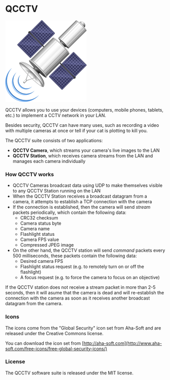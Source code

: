 # QCCTV

![QCCTV Station](QCCTV-Station/linux/qcctv-station.png)

QCCTV allows you to use your devices (computers, mobile phones, tablets, etc.) to implement a CCTV network in your LAN.

Besides security, QCCTV can have many uses, such as recording a video with multiple cameras at once or tell if your cat is plotting to kill you.

The QCCTV suite consists of two applications:
- **QCCTV Camera**, which streams your camera's live images to the LAN
- **QCCTV Station**, which receives camera streams from the LAN and manages each camera individually

### How QCCTV works

- QCCTV Cameras broadcast data using UDP to make themselves visible to any QCCTV Station running on the LAN
- When the QCCTV Station receives a broadcast datagram from a camera, it attempts to establish a TCP connection with the camera
- If the connection is established, then the camera will send *stream* packets periodically, which contain the following data:
    - CRC32 checksum
    - Camera status byte
    - Camera name
    - Flashlight status
    - Camera FPS value
    - Compressed JPEG image
- On the other hand, the QCCTV station will send *command* packets every 500 milliseconds, these packets contain the following data:
    - Desired camera FPS
    - Flashlight status request (e.g. to remotely turn on or off the flashlight)
    - A focus request (e.g. to force the camera to focus on an objective)

If the QCCTV station does not receive a stream packet in more than 2-5 seconds, then it will asume that the camera is dead and will re-establish the connection with the camera as soon as it receives another broadcast datagram from the camera.

### Icons 

The icons come from the "Global Security" icon set from Aha-Soft and are released under the Creative Commons license.

You can download the icon set from [http://aha-soft.com](http://www.aha-soft.com/free-icons/free-global-security-icons/)

### License

The QCCTV software suite is released under the MIT license.
